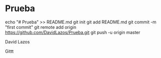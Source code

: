 # Prueba

echo "# Prueba" >> README.md
git init
git add README.md
git commit -m "first commit"
git remote add origin https://github.com/DavidLazos/Prueba.git
git push -u origin master

David Lazos

Gittt
